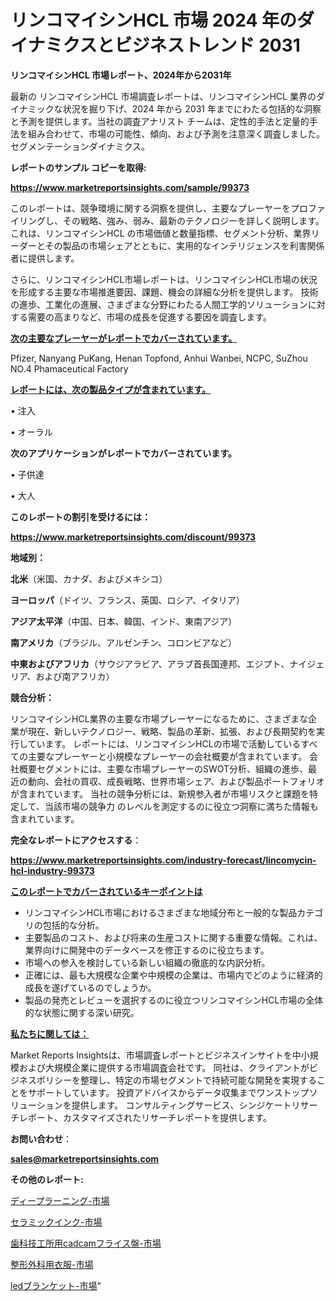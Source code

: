 # リンコマイシンHCL 市場 2024 年のダイナミクスとビジネストレンド 2031

<strong>リンコマイシンHCL 市場レポート、2024年から2031年</strong>

最新の リンコマイシンHCL 市場調査レポートは、リンコマイシンHCL 業界のダイナミックな状況を掘り下げ、2024 年から 2031 年までにわたる包括的な洞察と予測を提供します。当社の調査アナリスト チームは、定性的手法と定量的手法を組み合わせて、市場の可能性、傾向、および予測を注意深く調査しました。 セグメンテーションダイナミクス。



<strong>レポートのサンプル コピーを取得:</strong> <a href=https://www.marketreportsinsights.com/sample/99373>

<strong><u>https://www.marketreportsinsights.com/sample/99373</u></strong></a>

このレポートは、競争環境に関する洞察を提供し、主要なプレーヤーをプロファイリングし、その戦略、強み、弱み、最新のテクノロジーを詳しく説明します。 これは、リンコマイシンHCL の市場価値と数量指標、セグメント分析、業界リーダーとその製品の市場シェアとともに、実用的なインテリジェンスを利害関係者に提供します。

さらに、リンコマイシンHCL市場レポートは、リンコマイシンHCL市場の状況を形成する主要な市場推進要因、課題、機会の詳細な分析を提供します。 技術の進歩、工業化の進展、さまざまな分野にわたる人間工学的ソリューションに対する需要の高まりなど、市場の成長を促進する要因を調査します。



<strong><u>次の主要なプレーヤーがレポートでカバーされています。</u></strong>

Pfizer, Nanyang PuKang, Henan Topfond, Anhui Wanbei, NCPC, SuZhou NO.4 Phamaceutical Factory



<strong><u><b>レポートには、次の製品タイプが含まれています。</b></u></strong>

• 注入

• オーラル



<strong><b>次のアプリケーションがレポートでカバーされています。</b></strong>

• 子供達

• 大人



<strong><b>このレポートの割引を受けるには：</b></strong><a href=https://www.marketreportsinsights.com/discount/99373>

<strong><u>https://www.marketreportsinsights.com/discount/99373</u></strong></a>



<strong>地域別：</strong>



<strong>北米</strong>（米国、カナダ、およびメキシコ）



<strong>ヨーロッパ</strong>（ドイツ、フランス、英国、ロシア、イタリア）



<strong>アジア太平洋</strong>（中国、日本、韓国、インド、東南アジア）



<strong>南アメリカ</strong>（ブラジル、アルゼンチン、コロンビアなど）



<strong>中東およびアフリカ</strong>（サウジアラビア、アラブ首長国連邦、エジプト、ナイジェリア、および南アフリカ）



<strong>競合分析：</strong>

リンコマイシンHCL業界の主要な市場プレーヤーになるために、さまざまな企業が現在、新しいテクノロジー、戦略、製品の革新、拡張、および長期契約を実行しています。 レポートには、リンコマイシンHCLの市場で活動しているすべての主要なプレーヤーと小規模なプレーヤーの会社概要が含まれています。 会社概要セグメントには、主要な市場プレーヤーのSWOT分析、組織の進歩、最近の動向、会社の買収、成長戦略、世界市場シェア、および製品ポートフォリオが含まれています。 当社の競争分析には、新規参入者が市場リスクと課題を特定して、当該市場の競争力 のレベルを測定するのに役立つ洞察に満ちた情報も含まれています。



<strong>完全なレポートにアクセスする</strong>：

<a href=https://www.marketreportsinsights.com/industry-forecast/lincomycin-hcl-industry-99373>

<strong><u>https://www.marketreportsinsights.com/industry-forecast/lincomycin-hcl-industry-99373</u></strong></a>



<strong><u><b>このレポートでカバーされているキーポイントは</b></u></strong>
<ul>
  <li>リンコマイシンHCL市場におけるさまざまな地域分布と一般的な製品カテゴリの包括的な分析。</li>
  <li>主要製品のコスト、および将来の生産コストに関する重要な情報。これは、業界向けに開発中のデータベースを修正するのに役立ちます。</li>
  <li>市場への参入を検討している新しい組織の徹底的な内訳分析。</li>
  <li>正確には、最も大規模な企業や中規模の企業は、市場内でどのように経済的成長を遂げているのでしょうか。</li>
  <li>製品の発売とレビューを選択するのに役立つリンコマイシンHCL市場の全体的な状態に関する深い研究。</li>
</ul>


<strong><u><b>私たちに関しては：</b></u></strong>

Market Reports Insightsは、市場調査レポートとビジネスインサイトを中小規模および大規模企業に提供する市場調査会社です。 同社は、クライアントがビジネスポリシーを整理し、特定の市場セグメントで持続可能な開発を実現することをサポートしています。 投資アドバイスからデータ収集までワンストップソリューションを提供します。 コンサルティングサービス、シンジケートリサーチレポート、カスタマイズされたリサーチレポートを提供します。



<strong><b>お問い合わせ</b></strong>：

<a href=mailto:sales@marketreportsinsights.com>

<strong><u>sales@marketreportsinsights.com</u></strong></a>



<strong>その他のレポート:</strong>

<a href=https://www.linkedin.com/pulse/ディープラーニング-市場-2030-年までの需要に焦点を当てた-2023-zi30f/>ディープラーニング-市場</a>

<a href=https://www.linkedin.com/pulse/セラミックインク-市場-2023-総合分析と事業成長戦略-2030-data-dive-discoveries-24-analysis-wwbbf/>セラミックインク-市場</a>

<a href=https://www.linkedin.com/pulse/歯科技工所用cadcamフライス盤-市場-2023-推進要因と成長機会-pkqaf/>歯科技工所用cadcamフライス盤-市場</a>

<a href=https://www.linkedin.com/pulse/整形外科用衣服-市場-2023-収益と成長ドライバー-2030-pr-news-hub-vspef/>整形外科用衣服-市場</a>

<a href=https://www.linkedin.com/pulse/ledブランケット-市場-2023-収益と成長ドライバー-2030-xbhzf/>ledブランケット-市場</a>"
